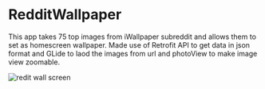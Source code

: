 # RedditWallpaper
This app takes 75 top images from iWallpaper subreddit and allows them to set as homescreen wallpaper.
Made use of Retrofit API to get data in json format and GLide to laod the images from url and photoView to make image view zoomable.

![redit wall screen](https://user-images.githubusercontent.com/20511163/41797457-b477785a-7687-11e8-8a4a-ea83cce785d4.png)
